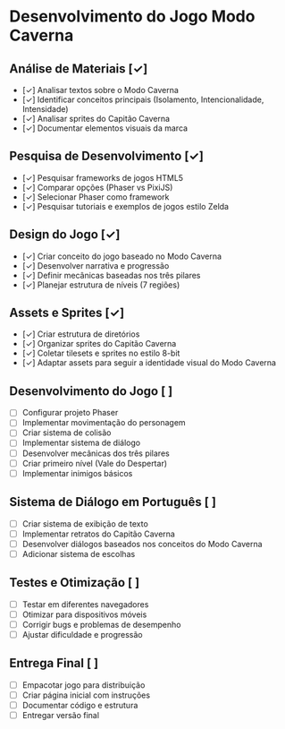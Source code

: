 # Desenvolvimento do Jogo Modo Caverna

## Análise de Materiais [✓]
- [✓] Analisar textos sobre o Modo Caverna
- [✓] Identificar conceitos principais (Isolamento, Intencionalidade, Intensidade)
- [✓] Analisar sprites do Capitão Caverna
- [✓] Documentar elementos visuais da marca

## Pesquisa de Desenvolvimento [✓]
- [✓] Pesquisar frameworks de jogos HTML5
- [✓] Comparar opções (Phaser vs PixiJS)
- [✓] Selecionar Phaser como framework
- [✓] Pesquisar tutoriais e exemplos de jogos estilo Zelda

## Design do Jogo [✓]
- [✓] Criar conceito do jogo baseado no Modo Caverna
- [✓] Desenvolver narrativa e progressão
- [✓] Definir mecânicas baseadas nos três pilares
- [✓] Planejar estrutura de níveis (7 regiões)

## Assets e Sprites [✓]
- [✓] Criar estrutura de diretórios
- [✓] Organizar sprites do Capitão Caverna
- [✓] Coletar tilesets e sprites no estilo 8-bit
- [✓] Adaptar assets para seguir a identidade visual do Modo Caverna

## Desenvolvimento do Jogo [ ]
- [ ] Configurar projeto Phaser
- [ ] Implementar movimentação do personagem
- [ ] Criar sistema de colisão
- [ ] Implementar sistema de diálogo
- [ ] Desenvolver mecânicas dos três pilares
- [ ] Criar primeiro nível (Vale do Despertar)
- [ ] Implementar inimigos básicos

## Sistema de Diálogo em Português [ ]
- [ ] Criar sistema de exibição de texto
- [ ] Implementar retratos do Capitão Caverna
- [ ] Desenvolver diálogos baseados nos conceitos do Modo Caverna
- [ ] Adicionar sistema de escolhas

## Testes e Otimização [ ]
- [ ] Testar em diferentes navegadores
- [ ] Otimizar para dispositivos móveis
- [ ] Corrigir bugs e problemas de desempenho
- [ ] Ajustar dificuldade e progressão

## Entrega Final [ ]
- [ ] Empacotar jogo para distribuição
- [ ] Criar página inicial com instruções
- [ ] Documentar código e estrutura
- [ ] Entregar versão final
